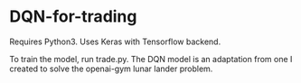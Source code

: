 # DQN-for-trading

Requires Python3. Uses Keras with Tensorflow backend. 

To train the model, run trade.py. The DQN model is an adaptation from one I created to solve the openai-gym lunar lander problem.
